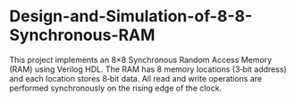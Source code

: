 # Design-and-Simulation-of-8-8-Synchronous-RAM
This project implements an 8×8 Synchronous Random Access Memory (RAM) using Verilog HDL. The RAM has 8 memory locations (3‑bit address) and each location stores 8‑bit data. All read and write operations are performed synchronously on the rising edge of the clock.
